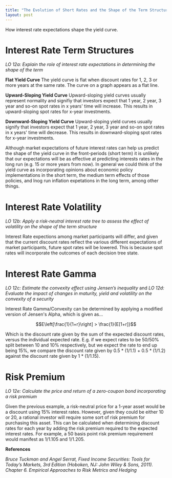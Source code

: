 ```yaml
---
title: "The Evolution of Short Rates and the Shape of the Term Structure"
layout: post
---
```

How interest rate expectations shape the yield curve.

# Interest Rate Term Structures
*LO 12a: Explain the role of interest rate expectations in determining the shape of the term*

**Flat Yield Curve**
The yield curve is flat when discount rates for 1, 2, 3 or more years at the same rate. The curve on a graph appears as a flat line.

**Upward-Sloping Yield Curve** 
Upward-sloping yield curves usually represent normality and signifiy that investors expect that 1 year, 2 year, 3 year and so-on spot rates in x years' time will increase. This results in upward-sloping spot rates for x-year investments. 

**Downward-Sloping Yield Curve**
Upward-sloping yield curves usually signify that investors expect that 1 year, 2 year, 3 year and so-on spot rates in x years' time will decrease. This results in downward-sloping spot rates for x-year investments. 

Although market expectations of future interest rates can help us predict the shape of the yield curve in the front-periods (short term) it is unlikely that our expectations will be as effective at predicting interests rates in the long run (e.g. 15 or more years from now). In general we could think of the yield curve as incorporating opinions about economic policy implementations in the short term, the medium term effects of those policies, and lnog run inflation expetations in the long term, among other things.

# Interest Rate Volatility
*LO 12b: Apply a risk-neutral interest rate tree to assess the effect of volatility on the shape of the term structure*

Interest Rate expections among market participants will differ, and given that the current discount rates reflect the various different expectations of market participants, future spot rates will be lowered. This is because spot rates will incorporate the outcomes of each decision tree state.

# Interest Rate Gamma
*LO 12c: Estimate the convexity effect using Jensen’s inequality* and *LO 12d: Evaluate the impact of changes in maturity, yield and volatility on the convexity of a security*

Interest Rate Gamma/Convexity can be determined by applying a modified version of Jensen's Alpha, which is given as...

$$E\left[\frac{1}{1+r}\right] > \frac{1}{E[1+r]}$$

Which is the discount rate given by the sum of the expected discount rates, versus the individual expected rate. E.g. if we expect rates to be 50/50% split between 10 and 10% respectively, but we expect the rate to end up being 15%, we compare the discount rate given by 0.5 * (1/1.1) + 0.5 * (1/1.2) against the discount rate given by 1 * (1/1.15).

# Risk Premium
*LO 12e: Calculate the price and return of a zero-coupon bond incorporating a risk premium*

Given the previous example, a risk-neutral price for a 1-year asset would be a discount using 15% interest rates. However, given they could be either 10 or 20, a rational investor will require some sort of risk premium for purchasing this asset. This can be calculated when determining discount rates for each year by adding the risk premium required to the expected interest rates. For example, a 50 basis point risk premium requirement would manifest as 1/1.105 and 1/1.205.

__References__

*Bruce Tuckman and Angel Serrat, Fixed Income Securities: Tools for Today’s Markets, 3rd Edition (Hoboken,
NJ: John Wiley & Sons, 2011). Chapter 6. Empirical Approaches to Risk Metrics and Hedging*
